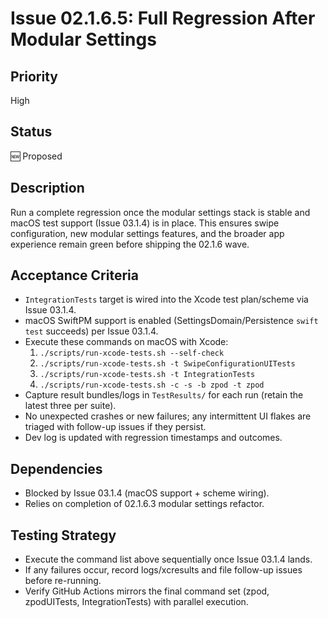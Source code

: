 # Issue 02.1.6.5: Full Regression After Modular Settings

## Priority
High

## Status
🆕 Proposed

## Description
Run a complete regression once the modular settings stack is stable and macOS test support (Issue 03.1.4) is in place. This ensures swipe configuration, new modular settings features, and the broader app experience remain green before shipping the 02.1.6 wave.

## Acceptance Criteria
- `IntegrationTests` target is wired into the Xcode test plan/scheme via Issue 03.1.4.
- macOS SwiftPM support is enabled (SettingsDomain/Persistence `swift test` succeeds) per Issue 03.1.4.
- Execute these commands on macOS with Xcode:
  1. `./scripts/run-xcode-tests.sh --self-check`
  2. `./scripts/run-xcode-tests.sh -t SwipeConfigurationUITests`
  3. `./scripts/run-xcode-tests.sh -t IntegrationTests`
  4. `./scripts/run-xcode-tests.sh -c -s -b zpod -t zpod`
- Capture result bundles/logs in `TestResults/` for each run (retain the latest three per suite).
- No unexpected crashes or new failures; any intermittent UI flakes are triaged with follow-up issues if they persist.
- Dev log is updated with regression timestamps and outcomes.

## Dependencies
- Blocked by Issue 03.1.4 (macOS support + scheme wiring).
- Relies on completion of 02.1.6.3 modular settings refactor.

## Testing Strategy
- Execute the command list above sequentially once Issue 03.1.4 lands.
- If any failures occur, record logs/xcresults and file follow-up issues before re-running.
- Verify GitHub Actions mirrors the final command set (zpod, zpodUITests, IntegrationTests) with parallel execution.
